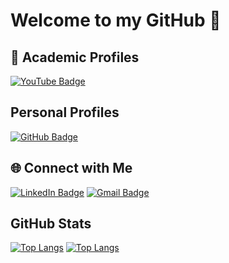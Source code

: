 # Welcome to my GitHub 👋

## 🏫 Academic Profiles

[![YouTube Badge](https://img.shields.io/badge/acyc99-YouTube?logo=YouTube&logoColor=%23ff0000&label=YouTube&labelColor=%23ffffff&color=%23ff0000)](https://www.youtube.com/@acyc99)

## Personal Profiles 

[![GitHub Badge](https://img.shields.io/badge/acyc99-GitHub?logo=github&logoColor=%23ffffff&label=GitHub&labelColor=%23000000&color=%23ffffff)](https://github.com/acyc99)

## 🌐 Connect with Me

[![LinkedIn Badge](https://img.shields.io/badge/Amanda_Chang-LinkedIn?logo=linkedin&logoColor=%230000ff&label=LinkedIn%20&labelColor=%23000000&color=%230000ff)](https://www.linkedin.com/in/amanda-cy-chang/)
[![Gmail Badge](https://img.shields.io/badge/changamanda999@gmail.com-Gmail?logo=Gmail&logoColor=%23FF0000&label=Gmail&labelColor=%23000000&color=%23FF0000)](mailto:changamanda999@gmail.com)

## GitHub Stats 
[![Top Langs](https://github-readme-stats-git-masterrstaa-rickstaa.vercel.app/api/top-langs/?username=achang140&theme=tokyonight)](https://github.com/achang140/github-readme-stats)
[![Top Langs](https://github-readme-stats.vercel.app/api?username=achang140&theme=radical&show_icons=false)](https://github.com/achang140)


<!--
[![Top Langs](https://github-readme-stats-git-masterrstaa-rickstaa.vercel.app/api/top-langs/?username=achang140&bg_color=FF92C2&title_color=FFE538)](https://github.com/achang140/github-readme-stats)
--> 


